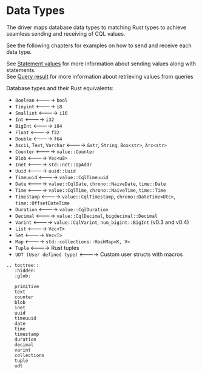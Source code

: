 # Data Types

The driver maps database data types to matching Rust types
to achieve seamless sending and receiving of CQL values.

See the following chapters for examples on how to send and receive each data type.

See [Statement values](../statements/values.md) for more information about sending values along with statements.\
See [Query result](../statements/result.md) for more information about retrieving values from queries

Database types and their Rust equivalents:
* `Boolean` <----> `bool`
* `Tinyint`  <---->  `i8`
* `Smallint` <----> `i16`
* `Int` <----> `i32`
* `BigInt` <----> `i64`
* `Float` <----> `f32`
* `Double` <----> `f64`
* `Ascii`, `Text`, `Varchar` <----> `&str`, `String`, `Box<str>`, `Arc<str>`
* `Counter` <----> `value::Counter`
* `Blob` <----> `Vec<u8>`
* `Inet` <----> `std::net::IpAddr`
* `Uuid` <----> `uuid::Uuid`
* `Timeuuid` <----> `value::CqlTimeuuid`
* `Date` <----> `value::CqlDate`, `chrono::NaiveDate`, `time::Date`
* `Time` <----> `value::CqlTime`, `chrono::NaiveTime`, `time::Time`
* `Timestamp` <----> `value::CqlTimestamp`, `chrono::DateTime<Utc>`, `time::OffsetDateTime`
* `Duration` <----> `value::CqlDuration`
* `Decimal` <----> `value::CqlDecimal`, `bigdecimal::Decimal`
* `Varint` <----> `value::CqlVarint`, `num_bigint::BigInt` (v0.3 and v0.4)
* `List` <----> `Vec<T>`
* `Set` <----> `Vec<T>`
* `Map` <----> `std::collections::HashMap<K, V>`
* `Tuple` <----> Rust tuples
* `UDT (User defined type)` <----> Custom user structs with macros


```{eval-rst}
.. toctree::
   :hidden:
   :glob:

   primitive
   text
   counter
   blob
   inet
   uuid
   timeuuid
   date
   time
   timestamp
   duration
   decimal
   varint
   collections
   tuple
   udt

```

